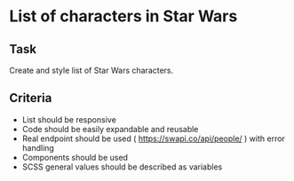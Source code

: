 # List of characters in Star Wars

## Task

Create and style list of Star Wars characters.

## Criteria

- List should be responsive
- Code should be easily expandable and reusable
- Real endpoint should be used ( https://swapi.co/api/people/ ) with error handling
- Components should be used
- SCSS general values should be described as variables
